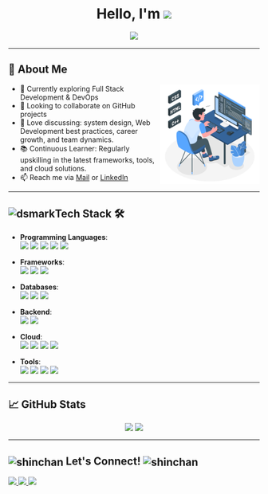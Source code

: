 <h1 align="center">Hello, I'm 
  <img src="https://media.giphy.com/media/hvRJCLFzcasrR4ia7z/giphy.gif" width="35">
</h1>

<p align="center">
  <img src="https://readme-typing-svg.herokuapp.com?font=Time+New+Roman&size=30&color=00BFFF&center=true&vCenter=true&width=600&height=45&lines=Ayush+Aggarwal+💻;Full+Stack+Developer;DevOps+Explorer;Web+Development+Enthusiast;Active+Learner+🚀" />
</p>

---

## 🧠 About Me  
<img align="right" src="https://github.com/0xabdulkhalid/0xabdulkhalid/raw/main/assets/mdImages/programming.svg" width="200"/>

- 🌱 Currently exploring Full Stack Development & DevOps  
- 🤝 Looking to collaborate on GitHub projects  
- 💬 Love discussing: system design, Web Development best practices, career growth, and team dynamics.
- 📚 Continuous Learner: Regularly upskilling in the latest frameworks, tools, and cloud solutions.
- 📫 Reach me via [Mail](mailto:ayushaggarwal42003@gmail.com) or [LinkedIn](https://www.linkedin.com/in/ayush-aggarwal-2400b4234/)

---

## <img alt="dsmark" height="37px" width="40px" src="https://c.tenor.com/P7zWdgA3E2EAAAAi/spunchbob-the-g.gif"/>Tech Stack 🛠️ 

- **Programming Languages**:  
  <img src="https://cdn.jsdelivr.net/gh/devicons/devicon/icons/javascript/javascript-original.svg" width="24" /> 
  <img src="https://cdn.jsdelivr.net/gh/devicons/devicon/icons/java/java-original.svg" width="24" />
  <img src="https://cdn.jsdelivr.net/gh/devicons/devicon/icons/typescript/typescript-original.svg" width="24" />
  <img src="https://cdn.jsdelivr.net/gh/devicons/devicon/icons/php/php-original.svg" width="24" />
  <img src="https://cdn.jsdelivr.net/gh/devicons/devicon/icons/mysql/mysql-original.svg" width="24" /> <!-- SQL rep -->

- **Frameworks**:  
  <img src="https://cdn.jsdelivr.net/gh/devicons/devicon/icons/react/react-original.svg" width="24" />
  <img src="https://cdn.jsdelivr.net/gh/devicons/devicon/icons/django/django-plain.svg" width="24" />
  <img src="https://cdn.jsdelivr.net/gh/devicons/devicon/icons/express/express-original.svg" width="24" />
  
- **Databases**:  
  <img src="https://cdn.jsdelivr.net/gh/devicons/devicon/icons/mongodb/mongodb-original.svg" width="24" />
  <img src="https://cdn.jsdelivr.net/gh/devicons/devicon/icons/mysql/mysql-original.svg" width="24" />
  <img src="https://cdn.jsdelivr.net/gh/devicons/devicon/icons/firebase/firebase-plain.svg" width="24" /> 

- **Backend**:  
  <img src="https://cdn.jsdelivr.net/gh/devicons/devicon/icons/nodejs/nodejs-original.svg" width="24" />
  <img src="https://cdn.jsdelivr.net/gh/devicons/devicon/icons/express/express-original.svg" width="24" />

- **Cloud**:  
  <img src="https://cdn.jsdelivr.net/gh/devicons/devicon/icons/githubactions/githubactions-original.svg" width="24" /> <!-- CI/CD rep -->
  <img src="https://cdn.jsdelivr.net/gh/devicons/devicon/icons/terraform/terraform-original.svg" width="24" />
  <img src="https://cdn.jsdelivr.net/gh/devicons/devicon/icons/amazonwebservices/amazonwebservices-original.svg" width="24" />
  <img src="https://cdn.jsdelivr.net/gh/devicons/devicon/icons/docker/docker-original.svg" width="24" />

- **Tools**:  
  <img src="https://cdn.jsdelivr.net/gh/devicons/devicon/icons/git/git-original.svg" width="24" />
  <img src="https://cdn.jsdelivr.net/gh/devicons/devicon/icons/github/github-original.svg" width="24" />
  <img src="https://cdn.jsdelivr.net/gh/devicons/devicon/icons/vscode/vscode-original.svg" width="24" />
  <img src="https://cdn.jsdelivr.net/gh/devicons/devicon/icons/postman/postman-original.svg" width="24" />
  
---

## 📈 GitHub Stats

<div align="center">
  <img src="https://github-readme-stats.vercel.app/api?username=Ayush40&count_private=true&show_icons=true&theme=tokyonight&hide_border=true" width="48%" />
  <img src="https://github-readme-stats.vercel.app/api/top-langs/?username=Ayush40&layout=compact&theme=tokyonight&hide_border=true" width="40%" />
</div>

---


## <img alt="shinchan" align="center" height="50px" width="50px" src="https://media1.giphy.com/media/eNvPo1OAXVpZsSIUXU/giphy.gif?cid=6c09b952ethuniw6991gxumaegdigytnytcop1hiikx3h24j&ep=v1_stickers_related&rid=giphy.gif&ct=s"/> Let's Connect! <img alt="shinchan" align="center" height="50px" width="50px" src="https://media1.giphy.com/media/eNvPo1OAXVpZsSIUXU/giphy.gif?cid=6c09b952ethuniw6991gxumaegdigytnytcop1hiikx3h24j&ep=v1_stickers_related&rid=giphy.gif&ct=s"/>
<p align="left">
  <a href="https://www.linkedin.com/in/ayush-aggarwal-2400b4234/" target="_blank">
    <img src="https://img.shields.io/badge/linkedin-%2300acee.svg?color=0A66C2&style=for-the-badge&logo=linkedin&logoColor=white" />
  </a>
  <a href="mailto:ayushaggarwal42003@gmail.com" target="_blank">
    <img src="https://img.shields.io/badge/gmail-%23D14836.svg?style=for-the-badge&logo=gmail&logoColor=white" />
  </a>
  <a href="https://www.youtube.com/@techlab4" target="_blank">
    <img src="https://img.shields.io/badge/youtube-%23FF0000.svg?style=for-the-badge&logo=youtube&logoColor=white" />
  </a>
</p>
